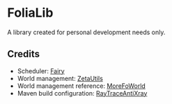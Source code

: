 # FoliaLib
A library created for personal development needs only.



## Credits
* Scheduler: [Fairy](https://github.com/FairyProject/Fairy)
* World management: [ZetaUtils](https://github.com/MikuMC/ZetaUtils)
* World management reference: [MoreFoWorld](https://github.com/Folia-Inquisitors/MoreFoWorld)
* Maven build configuration: [RayTraceAntiXray](https://github.com/stonar96/RayTraceAntiXray)
